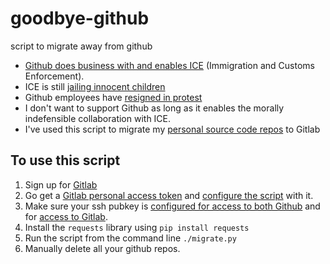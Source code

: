 # goodbye-github
script to migrate away from github


- [Github does business with and enables ICE](https://techcrunch.com/2019/11/13/github-faces-more-resignations-in-light-of-ice-contract/) (Immigration and Customs Enforcement). 
- ICE is still [jailing innocent children](https://www.washingtonpost.com/opinions/migrant-children-are-still-confined-and-vulnerable-its-a-gratuitous-act-of-cruelty/2020/05/25/8884fc4a-9bb5-11ea-a2b3-5c3f2d1586df_story.html)
- Github employees have [resigned in protest](https://techcrunch.com/2019/11/13/github-faces-more-resignations-in-light-of-ice-contract/)
- I don't want to support Github as long as it enables the morally indefensible collaboration with ICE.
- I've used this script to migrate my [personal source code repos](https://gitlab.com/ludflu) to Gitlab


## To use this script

1. Sign up for [Gitlab](https://gitlab.com/) 
2. Go get a [Gitlab personal access token](https://docs.gitlab.com/ee/user/profile/personal_access_tokens.html) and [configure the script](https://docs.gitlab.com/ee/ssh/#adding-an-ssh-key-to-your-gitlab-account) with it.
3. Make sure your ssh pubkey is [configured for access to both Github](https://devconnected.com/how-to-setup-ssh-keys-on-github/) and for [access to Gitlab](https://docs.gitlab.com/ee/ssh/#adding-an-ssh-key-to-your-gitlab-account).
4. Install the `requests` library using `pip install requests`
5. Run the script from the command line `./migrate.py`
6. Manually delete all your github repos.
